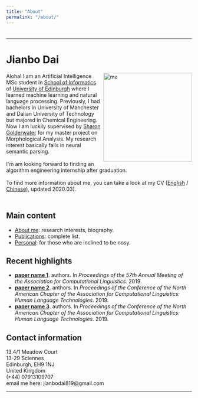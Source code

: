 ```yaml
---
title: "About"
permalink: "/about/"
---
```

<html lang="en">
<head>
    <meta charset="UTF-8">
    <title>Homepage</title>
</head>
<body>
    <div style="float: left; padding-top: 1ex;">
        <hr>
        <h1>Jianbo Dai</h1>
        <p>
            <img src="../assets/photo.jpg" alt="me" width="240" align ="right">
            Aloha! I am an Artificial Intelligence MSc student in <a href="http://www.inf.ed.ac.uk/">School of Informatics</a>
            of <a href="http://www.ed.ac.uk/">University of Edinburgh</a> where I learned machine learning and natural
            language processing. Previously, I had bachelors in University of Manchester and Dalian University of Technology
            but majored in Chemical Engineering. Now I am luckily supervised by <a href="http://homepages.inf.ed.ac.uk/sgwater/">Sharon Golderwater</a>
            for my master project on Morphological Analysis. My research interest basically falls in neural semantic parsing.
            <br>
            <br>
            I'm am looking forward to finding an algorithm engineering internship after graduation.
            <br>
            <br>
            To find more information about me, you can take a look at my CV (<a href="https://github.com/1e0ndavid/1e0ndavid.github.io/blob/master/assets/CV/CV_EN_1_1.pdf">English</a>
            / <a href="https://github.com/1e0ndavid/1e0ndavid.github.io/blob/master/assets/CV/CV_CN_1_0.pdf">Chinese</a>), updated 2020.03).
        </p>
    </div>
    <div style="clear: left; padding-top: 1ex;">
        <h2>Main content</h2>
        <p> </p>
        <ul>
            <li>
                <a href="research.html">About me</a>: research interests, biography.
            </li>
            <li>
                <a href="publication.md">Publications</a>: complete list.
            </li>
            <li>
                <a href="personal.html">Personal</a>: for those who are inclined to be nosy.
            </li>
        </ul>
        <p> </p>
        <h2>Recent highlights</h2>
        <p> </p>
        <ul>
            <li>
                <a href="papers/acl19-pastTense.pdf"><b>paper name 1</b></a>.&nbsp;authors.
                 In <i>Proceedings of the 57th Annual Meeting of the Association for Computational Linguistics</i>.  2019.
            </li>
            <li>
                <a href="papers/naacl19-sp2txtPretraining.pdf"><b>paper name 2</b></a>.&nbsp;anthors.
                 In <i>Proceedings of the Conference of the North American Chapter of the Association for Computational Linguistics: Human Language Technologies</i>.  2019.
            </li>
            <li>
                <a href="papers/naacl19-lematusSemiSup.pdf"><b>paper name 3</b></a>.&nbsp;authors.
                 In <i>Proceedings of the Conference of the North American Chapter of the Association for Computational Linguistics: Human Language Technologies</i>.  2019.
            </li>
        </ul>
        <p> </p>
        <h2>Contact information</h2>
        <p>
            13.4/1 Meadow Court<br>
            13-29 Sciennes<br>
            Edinburgh, EH9 1NJ<br>
            United Kingdom<br>
            (+44) 07913109707<br>
            email me here: jianbodai819@gmail.com<br>
        </p>
        <hr>
        <font size="-1">
        <!-- hhmts start -->
        <!--Last modified: Mon Aug 15 17:31:26 BST 2011-->
        <!-- hhmts end -->
        </font>
    </div>
</body>
</html>